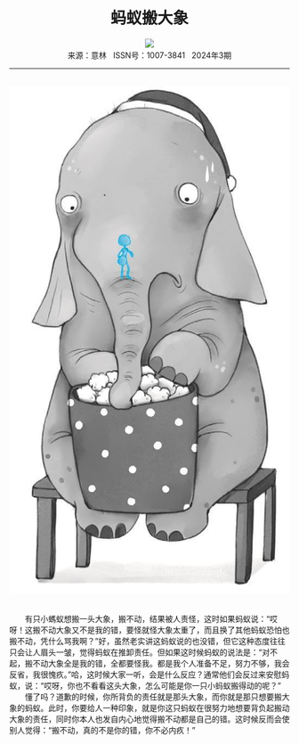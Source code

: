 # <center>蚂蚁搬大象</center>

<div align=center><img src="https://raw.githubusercontent.com/leaguecn/magazines/main/img_authors/%d7%f7%d5%df%a3%ba%bb%c6%d6%b4%d6%d0.jpg"></div>

<center>来源：意林   ISSN号：1007-3841   2024年3期</center>

* * *

<br>![](https://raw.githubusercontent.com/leaguecn/magazines/main/img/yili20240338-1-l.jpg)

  
<br>　　有只小螞蚁想搬一头大象，搬不动，结果被人责怪，这时如果蚂蚁说：“哎呀！这搬不动大象又不是我的错，要怪就怪大象太重了，而且换了其他蚂蚁恐怕也搬不动，凭什么骂我啊？”好，虽然老实讲这蚂蚁说的也没错，但它这种态度往往只会让人眉头一皱，觉得蚂蚁在推卸责任。但如果这时候蚂蚁的说法是：“对不起，搬不动大象全是我的错，全都要怪我。都是我个人准备不足，努力不够，我会反省，我很愧疚。”哈，这时候大家一听，会是什么反应？通常他们会反过来安慰蚂蚁，说：“哎呀，你也不看看这头大象，怎么可能是你一只小蚂蚁搬得动的呢？”  
　　懂了吗？道歉的时候，你所背负的责任就是那头大象，而你就是那只想要搬大象的蚂蚁。此时，你要给人一种印象，就是你这只蚂蚁在很努力地想要背负起搬动大象的责任，同时你本人也发自内心地觉得搬不动都是自己的错。这时候反而会使别人觉得：“搬不动，真的不是你的错，你不必内疚！”
